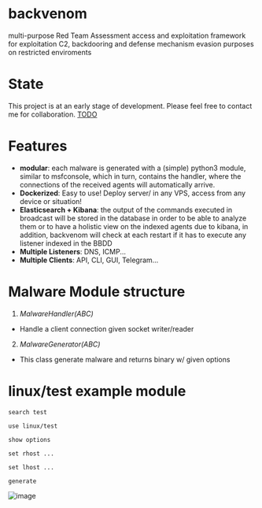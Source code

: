 # backvenom
multi-purpose Red Team Assessment access and exploitation framework for exploitation C2, backdooring and defense mechanism evasion purposes on restricted enviroments

# State
This project is at an early stage of development. Please feel free to contact me for collaboration.
[TODO](https://github.com/blueudp/backvenom/issues)

# Features
- **modular**: each malware is generated with a (simple) python3 module, similar to msfconsole, which in turn, contains the handler, where the connections of the received agents will automatically arrive.
- **Dockerized**: Easy to use! Deploy server/ in any VPS, access from any device or situation!
- **Elasticsearch + Kibana**: the output of the commands executed in broadcast will be stored in the database in order to be able to analyze them or to have a holistic view on the indexed agents due to kibana, in addition, backvenom will check at each restart if it has to execute any listener indexed in the BBDD
- **Multiple Listeners**: DNS, ICMP...
- **Multiple Clients**: API, CLI, GUI, Telegram...


# Malware Module structure
1. _MalwareHandler(ABC)_
  - Handle a client connection given socket writer/reader
2. _MalwareGenerator(ABC)_
  -  This class generate malware and returns binary w/ given options
 
 # linux/test example module
  ``search test ``
  
  ``use linux/test ``
  
  ``show options ``
  
 `` set rhost ... ``
 
  ``set lhost ... ``
  
  ``generate ``
  
 
 ![image](https://user-images.githubusercontent.com/41192980/176485365-699a4ba2-1877-4b8e-8bbd-c5ffdc43d160.png)
 
